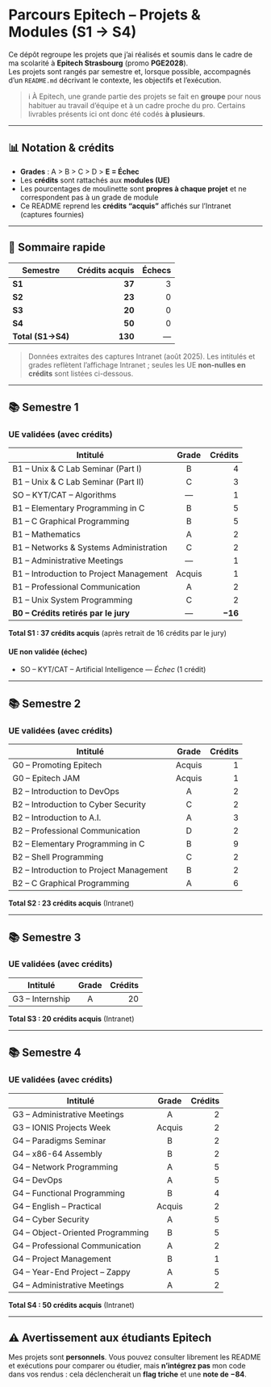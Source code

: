 # Parcours Epitech – Projets & Modules (S1 → S4)

Ce dépôt regroupe les projets que j’ai réalisés et soumis dans le cadre de ma scolarité à **Epitech Strasbourg** (promo **PGE2028**).  
Les projets sont rangés par semestre et, lorsque possible, accompagnés d’un `README.md` décrivant le contexte, les objectifs et l’exécution.

> ℹ️ À Epitech, une grande partie des projets se fait en **groupe** pour nous habituer au travail d’équipe et à un cadre proche du pro. Certains livrables présents ici ont donc été codés **à plusieurs**.

---

## 📊 Notation & crédits

- **Grades** : A > B > C > D > **E = Échec**  
- Les **crédits** sont rattachés aux **modules (UE)**  
- Les pourcentages de moulinette sont **propres à chaque projet** et ne correspondent pas à un grade de module  
- Ce README reprend les **crédits “acquis”** affichés sur l’Intranet (captures fournies)

---

## 🧭 Sommaire rapide

| Semestre | Crédits acquis | Échecs |
|---|---:|---:|
| **S1** | **37** | 3 |
| **S2** | **23** | 0 |
| **S3** | **20** | 0 |
| **S4** | **50** | 0 |
| **Total (S1→S4)** | **130** | — |

> Données extraites des captures Intranet (août 2025). Les intitulés et grades reflètent l’affichage Intranet ; seules les UE **non-nulles en crédits** sont listées ci-dessous.

---

## 📚 Semestre 1

### UE validées (avec crédits)

| Intitulé | Grade | Crédits |
|---|:--:|--:|
| B1 – Unix & C Lab Seminar (Part I) | B | 4 |
| B1 – Unix & C Lab Seminar (Part II) | C | 3 |
| SO – KYT/CAT – Algorithms | — | 1 |
| B1 – Elementary Programming in C | B | 5 |
| B1 – C Graphical Programming | B | 5 |
| B1 – Mathematics | A | 2 |
| B1 – Networks & Systems Administration | C | 2 |
| B1 – Administrative Meetings | — | 1 |
| B1 – Introduction to Project Management | Acquis | 1 |
| B1 – Professional Communication | A | 2 |
| B1 – Unix System Programming | C | 2 |
| **B0 – Crédits retirés par le jury** | — | **−16** |

**Total S1 : 37 crédits acquis** (après retrait de 16 crédits par le jury)

#### UE non validée (échec)
- SO – KYT/CAT – Artificial Intelligence — *Échec* (1 crédit)

---

## 📚 Semestre 2

### UE validées (avec crédits)

| Intitulé | Grade | Crédits |
|---|:--:|--:|
| G0 – Promoting Epitech | Acquis | 1 |
| G0 – Epitech JAM | Acquis | 1 |
| B2 – Introduction to DevOps | A | 2 |
| B2 – Introduction to Cyber Security | C | 2 |
| B2 – Introduction to A.I. | A | 3 |
| B2 – Professional Communication | D | 2 |
| B2 – Elementary Programming in C | B | 9 |
| B2 – Shell Programming | C | 2 |
| B2 – Introduction to Project Management | B | 2 |
| B2 – C Graphical Programming | A | 6 |

**Total S2 : 23 crédits acquis** (Intranet)

---

## 📚 Semestre 3

### UE validées (avec crédits)

| Intitulé | Grade | Crédits |
|---|:--:|--:|
| G3 – Internship | A | 20 |

**Total S3 : 20 crédits acquis** (Intranet)

---

## 📚 Semestre 4

### UE validées (avec crédits)

| Intitulé | Grade | Crédits |
|---|:--:|--:|
| G3 – Administrative Meetings | A | 2 |
| G3 – IONIS Projects Week | Acquis | 2 |
| G4 – Paradigms Seminar | B | 2 |
| G4 – x86-64 Assembly | B | 2 |
| G4 – Network Programming | A | 5 |
| G4 – DevOps | A | 5 |
| G4 – Functional Programming | B | 4 |
| G4 – English – Practical | Acquis | 2 |
| G4 – Cyber Security | A | 5 |
| G4 – Object-Oriented Programming | B | 5 |
| G4 – Professional Communication | A | 2 |
| G4 – Project Management | B | 1 |
| G4 – Year-End Project – Zappy | A | 5 |
| G4 – Administrative Meetings | A | 2 |

**Total S4 : 50 crédits acquis** (Intranet)

---

## ⚠️ Avertissement aux étudiants Epitech

Mes projets sont **personnels**. Vous pouvez consulter librement les README et exécutions pour comparer ou étudier, mais **n’intégrez pas** mon code dans vos rendus : cela déclencherait un **flag triche** et une **note de −84**.